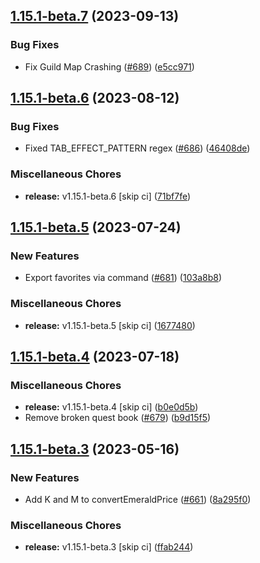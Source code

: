 ## [1.15.1-beta.7](https://github.com/Wynntils/Wynntils/compare/v1.15.1-beta.6...v1.15.1-beta.7) (2023-09-13)


### Bug Fixes

* Fix Guild Map Crashing ([#689](https://github.com/Wynntils/Wynntils/issues/689)) ([e5cc971](https://github.com/Wynntils/Wynntils/commit/e5cc9718dad93581000783c1a298862e6da91c99))

## [1.15.1-beta.6](https://github.com/Wynntils/Wynntils/compare/v1.15.1-beta.5...v1.15.1-beta.6) (2023-08-12)


### Bug Fixes

* Fixed TAB_EFFECT_PATTERN regex ([#686](https://github.com/Wynntils/Wynntils/issues/686)) ([46408de](https://github.com/Wynntils/Wynntils/commit/46408de7d589c2dc5ef6dcabe54eb4bfe27d39bf))


### Miscellaneous Chores

* **release:** v1.15.1-beta.6 [skip ci] ([71bf7fe](https://github.com/Wynntils/Wynntils/commit/71bf7fee9698345af1b61eb7f3b39c57b51fb497))

## [1.15.1-beta.5](https://github.com/Wynntils/Wynntils/compare/v1.15.1-beta.4...v1.15.1-beta.5) (2023-07-24)


### New Features

* Export favorites via command ([#681](https://github.com/Wynntils/Wynntils/issues/681)) ([103a8b8](https://github.com/Wynntils/Wynntils/commit/103a8b8614f27e8381c01599ca9d35ad68451193))


### Miscellaneous Chores

* **release:** v1.15.1-beta.5 [skip ci] ([1677480](https://github.com/Wynntils/Wynntils/commit/1677480cf1d047e1e131f11a5b9f56a052a110d9))

## [1.15.1-beta.4](https://github.com/Wynntils/Wynntils/compare/v1.15.1-beta.3...v1.15.1-beta.4) (2023-07-18)


### Miscellaneous Chores

* **release:** v1.15.1-beta.4 [skip ci] ([b0e0d5b](https://github.com/Wynntils/Wynntils/commit/b0e0d5b34ce26d519a26c8cef32b3be8c645bd88))
* Remove broken quest book ([#679](https://github.com/Wynntils/Wynntils/issues/679)) ([b9d15f5](https://github.com/Wynntils/Wynntils/commit/b9d15f51efbecfead2afaf9cbac4569ecbf651bb))

## [1.15.1-beta.3](https://github.com/Wynntils/Wynntils/compare/v1.15.1-beta.2...v1.15.1-beta.3) (2023-05-16)


### New Features

* Add K and M to convertEmeraldPrice ([#661](https://github.com/Wynntils/Wynntils/issues/661)) ([8a295f0](https://github.com/Wynntils/Wynntils/commit/8a295f0e5e67f2b66305fa730d2db8a6b274fde9))


### Miscellaneous Chores

* **release:** v1.15.1-beta.3 [skip ci] ([ffab244](https://github.com/Wynntils/Wynntils/commit/ffab244e16a0ab9c3613b11f732ae0e1d2be7719))

